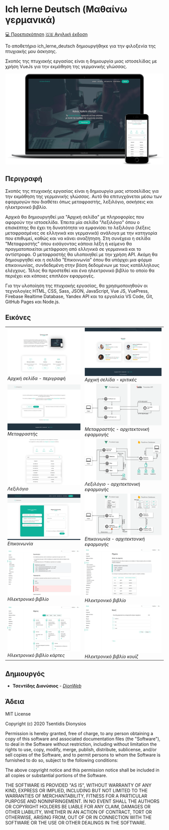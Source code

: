 # Ich lerne Deutsch (Μαθαίνω γερμανικά)

[:computer: Προεπισκόπηση](https://ichlernedeutsch.info/)
[:uk: Αγγλική έκδοση](README_en.md)

Το αποθετήριο ich_lerne_deutsch δημιουργήθηκε για την φιλοξενία της πτυχιακής μου άσκησης.

Σκοπός της πτυχιακής εργασίας είναι η δημιουργία μιας ιστοσελίδας με χρήση VueJs για την εκμάθηση της γερμανικής γλώσσας.

![Mockup](https://raw.githubusercontent.com/dionweb/ich_lerne_deutsch/screenshots/mockup.png)

## Περιγραφή

Σκοπός της πτυχιακής εργασίας είναι η δημιουργία μιας ιστοσελίδας για την εκμάθηση της γερμανικής γλώσσας. Αυτό θα επιτυγχάνεται μέσω των εφαρμογών που διαθέτει όπως μεταφραστής, λεξιλόγιο, ασκήσεις και ηλεκτρονικό βιβλίο.

Αρχικά θα δημιουργηθεί μια "Αρχική σελίδα" με πληροφορίες που αφορούν την ιστοσελίδα. Έπειτα μία σελίδα "Λεξιλόγιο" όπου ο επισκέπτης θα έχει τη δυνατότητα να εμφανίσει το λεξιλόγιο (λέξεις μεταφρασμένες σε ελληνικά και γερμανικά) ανάλογα με την κατηγορία που επιθυμεί, καθώς και να κάνει αναζήτηση. Στη συνέχεια η σελίδα "Μεταφραστής" όπου εισάγοντας κάποια λέξη ή κείμενο θα πραγματοποιείται μετάφραση από ελληνικά σε γερμανικά και το αντίστροφο. Ο μεταφραστής θα υλοποιηθεί με την χρήση API. Ακόμη θα δημιουργηθεί και η σελίδα "Επικοινωνία" όπου θα υπάρχει μια φόρμα επικοινωνίας, συνδεδεμένη στην βάση δεδομένων με τους κατάλληλους ελέγχους. Τέλος θα προστεθεί και ένα ηλεκτρονικό βιβλίο το οποίο θα περιέχει και κάποιες επιπλέον εφαρμογές.

Για την υλοποίηση της πτυχιακής εργασίας, θα χρησιμοποιηθούν οι τεχνολογίες HTML, CSS, Sass, JSON, JavaScript, Vue JS, VuePress, Firebase Realtime Database, Yandex API και τα εργαλεία VS Code, Git, GitHub Pages και Node.js.

## Εικόνες

|                                                                                                                                             |                                                                                                                                                                              |
| ------------------------------------------------------------------------------------------------------------------------------------------- | ---------------------------------------------------------------------------------------------------------------------------------------------------------------------------- |
| ![Αρχική σελίδα - περιγραφή](https://raw.githubusercontent.com/dionweb/ich_lerne_deutsch/screenshots/Home2.png)_Αρχική σελίδα - περιγραφή_  | ![Αρχική σελίδα - κριτικές](https://raw.githubusercontent.com/dionweb/ich_lerne_deutsch/screenshots/Home3.png)_Αρχική σελίδα - κριτικές_                                     |
| ![Μεταφραστής](https://raw.githubusercontent.com/dionweb/ich_lerne_deutsch/screenshots/Translator.png)_Μεταφραστής_                         | ![Μεταφραστής - αρχιτεκτονική εφαρμογής](https://raw.githubusercontent.com/dionweb/ich_lerne_deutsch/screenshots/Translator-arch.png)_Μεταφραστής - αρχιτεκτονική εφαρμογής_ |
| ![Λεξιλόγιο](https://raw.githubusercontent.com/dionweb/ich_lerne_deutsch/screenshots/Dictionary.png)_Λεξιλόγιο_                             | ![Λεξιλόγιο - αρχιτεκτονική εφαρμογής](https://raw.githubusercontent.com/dionweb/ich_lerne_deutsch/screenshots/Dictionary-arch.png)_Λεξιλόγιο - αρχιτεκτονική εφαρμογής_     |
| ![Επικοινωνία](https://raw.githubusercontent.com/dionweb/ich_lerne_deutsch/screenshots/Contact.png)_Επικοινωνία_                            | ![Επικοινωνία - αρχιτεκτονική εφαρμογής](https://raw.githubusercontent.com/dionweb/ich_lerne_deutsch/screenshots/Contact-arch.png)_Επικοινωνία - αρχιτεκτονική εφαρμογής_    |
| ![Ηλεκτρονικό βιβλίο](https://raw.githubusercontent.com/dionweb/ich_lerne_deutsch/screenshots/ebook1.png)_Ηλεκτρονικό βιβλίο_               | ![Ηλεκτρονικό βιβλίο](https://raw.githubusercontent.com/dionweb/ich_lerne_deutsch/screenshots/ebook2.png)_Ηλεκτρονικό βιβλίο_                                                |
| ![Ηλεκτρονικό βιβλίο κάρτες](https://raw.githubusercontent.com/dionweb/ich_lerne_deutsch/screenshots/ebook3.png)_Ηλεκτρονικό βιβλίο κάρτες_ | ![Ηλεκτρονικό βιβλίο κουίζ](https://raw.githubusercontent.com/dionweb/ich_lerne_deutsch/screenshots/ebook4.png)_Ηλεκτρονικό βιβλίο κουίζ_                                    |

## Δημιουργός

- **Τσεντίδης Διονύσιος** - _[DionWeb](http://www.dionweb.me/)_

## Άδεια

MIT License

Copyright (c) 2020 Tsentidis Dionysios

Permission is hereby granted, free of charge, to any person obtaining a copy
of this software and associated documentation files (the "Software"), to deal
in the Software without restriction, including without limitation the rights
to use, copy, modify, merge, publish, distribute, sublicense, and/or sell
copies of the Software, and to permit persons to whom the Software is
furnished to do so, subject to the following conditions:

The above copyright notice and this permission notice shall be included in all
copies or substantial portions of the Software.

THE SOFTWARE IS PROVIDED "AS IS", WITHOUT WARRANTY OF ANY KIND, EXPRESS OR
IMPLIED, INCLUDING BUT NOT LIMITED TO THE WARRANTIES OF MERCHANTABILITY,
FITNESS FOR A PARTICULAR PURPOSE AND NONINFRINGEMENT. IN NO EVENT SHALL THE
AUTHORS OR COPYRIGHT HOLDERS BE LIABLE FOR ANY CLAIM, DAMAGES OR OTHER
LIABILITY, WHETHER IN AN ACTION OF CONTRACT, TORT OR OTHERWISE, ARISING FROM,
OUT OF OR IN CONNECTION WITH THE SOFTWARE OR THE USE OR OTHER DEALINGS IN THE
SOFTWARE.
